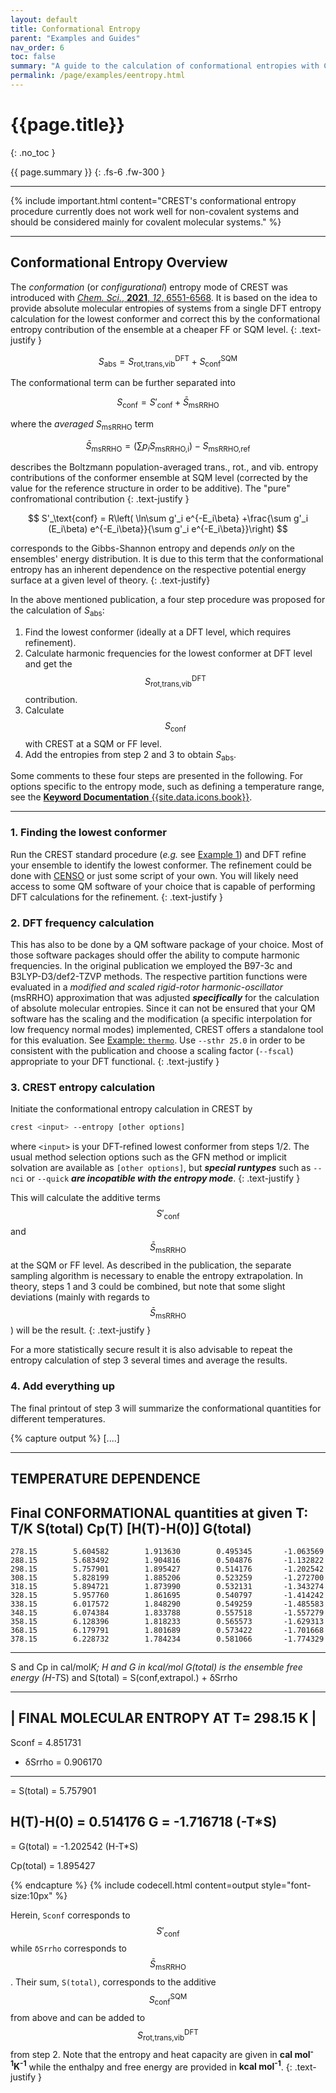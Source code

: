 ```yaml
---
layout: default
title: Conformational Entropy
parent: "Examples and Guides"
nav_order: 6
toc: false
summary: "A guide to the calculation of conformational entropies with CREST."
permalink: /page/examples/eentropy.html
---
```


# {{page.title}}
{: .no_toc }

{{ page.summary }}
{: .fs-6 .fw-300 }

---

{% include important.html content="CREST's conformational entropy procedure currently does not work well for non-covalent systems and should be considered mainly for covalent molecular systems." %}

---

## Conformational Entropy Overview

The *conformation* (or *configurational*) entropy mode of CREST was introduced with [*Chem. Sci.*, **2021**, *12*, 6551-6568](https://doi.org/10.1039/D1SC00621E).
It is based on the idea to provide absolute molecular entropies of systems from a single DFT entropy calculation for the lowest conformer and correct this by the conformational entropy contribution of the ensemble at a cheaper FF or SQM level.
{: .text-justify }

$$
S_\text{abs} = S_\text{rot,trans,vib}^\text{DFT} + S_\text{conf}^\text{SQM}
$$

The conformational term can be further separated into 

$$
S_\text{conf} = S'_\text{conf} + \bar{S}_\text{msRRHO}
$$

where the *averaged S*<sub>msRRHO</sub> term 

$$
\bar{S}_\text{msRRHO}=\left(\sum p_i S_\text{msRRHO,i}\right)-S_\text{msRRHO,ref} 
$$

describes the Boltzmann population-averaged trans., rot., and vib. entropy contributions of the conformer ensemble at SQM level (corrected by the value for the reference structure in order to be additive).
The "pure" confromational contribution
{: .text-justify }

$$
S'_\text{conf} = R\left( \ln\sum g'_i e^{-E_i\beta} +\frac{\sum g'_i (E_i\beta) e^{-E_i\beta}}{\sum g'_i e^{-E_i\beta}}\right)
$$

corresponds to the Gibbs-Shannon entropy and depends *only* on the ensembles' energy distribution.
It is due to this term that the conformational entropy has an inherent dependence on the respective potential energy surface at a given level of theory.
{: .text-justify}

In the above mentioned publication, a four step procedure was proposed for the calculation of *S*<sub>abs</sub>:

1. Find the lowest conformer (ideally at a DFT level, which requires refinement).
2. Calculate harmonic frequencies for the lowest conformer at DFT level and
   get the $$S_\text{rot,trans,vib}^\text{DFT}$$ contribution.
3. Calculate $$S_\text{conf}$$ with CREST at a SQM or FF level.
4. Add the entropies from step 2 and 3 to obtain *S*<sub>abs</sub>. 

Some comments to these four steps are presented in the following.
For options specific to the entropy mode, such as defining a temperature range, see the [**Keyword Documentation** {{site.data.icons.book}}](../documentation/keywords.html#entropy-mode-settings).

---

### 1. Finding the lowest conformer

Run the CREST standard procedure (*e.g.* see [Example 1](./example_1.html))
and DFT refine your ensemble to identify the lowest conformer.
The refinement could be done with [CENSO](https://xtb-docs.readthedocs.io/en/latest/CENSO_docs/censo.html) or just some script of your own.
You will likely need access to some QM software of your choice that is capable of performing DFT calculations for the refinement.
{: .text-justify }

### 2. DFT frequency calculation

This has also to be done by a QM software package of your choice.
Most of those software packages should offer the ability to compute harmonic frequencies.
In the original publication we employed the B97-3c and B3LYP-D3/def2-TZVP methods.
The respective partition functions were evaluated in a 
*modified and scaled rigid-rotor harmonic-oscillator* (msRRHO) approximation that was 
adjusted ***specifically*** for the calculation of absolute molecular entropies.
Since it can not be ensured that your QM software has the scaling and the modification (a specific interpolation for low frequency normal modes) implemented, CREST offers a standalone tool for this evaluation.
See [Example: `thermo`](./utilities/utils_4.html). 
Use `--sthr 25.0` in order to be consistent with the publication and choose a scaling factor (`--fscal`) appropriate to your DFT functional.
{: .text-justify }

### 3. CREST entropy calculation

Initiate the conformational entropy calculation in CREST by

```bash
crest <input> --entropy [other options]
```

where `<input>` is your DFT-refined lowest conformer from steps 1/2.
The usual method selection options such as the GFN method or implicit solvation are available as `[other options]`, but ***special runtypes*** such as `--nci` or `--quick` ***are incopatible with the entropy mode***.
{: .text-justify }

This will calculate the additive terms $$S'_\text{conf}$$ and $$\bar{S}_\text{msRRHO}$$ at the SQM or FF level.
As described in the publication, the separate sampling algorithm is necessary to enable the entropy extrapolation.
In theory, steps 1 and 3 could be combined, but note that some slight deviations (mainly with regards to $$\bar{S}_\text{msRRHO}$$) will be the result.
{: .text-justify }

For a more statistically secure result it is also advisable to repeat the entropy calculation of step 3 several times and average the results.


### 4. Add everything up

The final printout of step 3 will summarize the conformational quantities for different temperatures.


{% capture output %}
[....]

 ----------------------
 TEMPERATURE DEPENDENCE
 ----------------------
 
 Final CONFORMATIONAL quantities at given T:
       T/K        S(total)           Cp(T)     [H(T)-H(0)]        G(total)
   -----------------------------------------------------------------------
    278.15        5.604582        1.913630        0.495345       -1.063569
    288.15        5.683492        1.904816        0.504876       -1.132822
    298.15        5.757901        1.895427        0.514176       -1.202542
    308.15        5.828199        1.885206        0.523259       -1.272700
    318.15        5.894721        1.873990        0.532131       -1.343274
    328.15        5.957760        1.861695        0.540797       -1.414242
    338.15        6.017572        1.848290        0.549259       -1.485583
    348.15        6.074384        1.833788        0.557518       -1.557279
    358.15        6.128396        1.818233        0.565573       -1.629313
    368.15        6.179791        1.801689        0.573422       -1.701668
    378.15        6.228732        1.784234        0.581066       -1.774329
   -----------------------------------------------------------------------
   S and Cp in cal/mol*K; H and G in kcal/mol
   G(total) is the ensemble free energy (H-T*S) and S(total) = S(conf,extrapol.) + δSrrho
 
 ------------------------------------------
 | FINAL MOLECULAR ENTROPY AT T= 298.15 K |
 ------------------------------------------
   Sconf   =          4.851731
 + δSrrho  =          0.906170
 ----------------------------------------
 = S(total)  =          5.757901
 
   H(T)-H(0) =          0.514176
   G         =         -1.716718   (-T*S)
 ----------------------------------------
 = G(total)  =         -1.202542  (H-T*S)
 
   Cp(total) =          1.895427
 
{% endcapture %}
{% include codecell.html content=output style="font-size:10px" %} 

Herein, `Sconf` corresponds to $$S'_\text{conf}$$ while `δSrrho` corresponds to $$\bar{S}_\text{msRRHO}$$.
Their sum, `S(total)`, corresponds to the additive $$S_\text{conf}^\text{SQM}$$ from above and can be added to 
$$ S_\text{rot,trans,vib}^\text{DFT}$$ from step 2.
Note that the entropy and heat capacity are given in **cal mol<sup>-1</sup>K<sup>-1</sup>** while the enthalpy and free energy are provided in **kcal mol<sup>-1</sup>**.
{: .text-justify }

